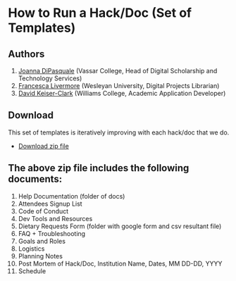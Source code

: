 # How to Run a Hack/Doc (Set of Templates)

## Authors

1. [Joanna DiPasquale](https://github.com/jjdipasquale) (Vassar College, Head of Digital Scholarship and Technology Services)
1. [Francesca Livermore](https://github.com/bookishgirl) (Wesleyan University, Digital Projects Librarian)
1. [David Keiser-Clark](https://github.com/dwk2) (Williams College, Academic Application Developer)

## Download

This set of templates is iteratively improving with each hack/doc that we do. 

* [Download zip file](https://github.com/Islandora-Collaboration-Group/icg_information/blob/master/templates_how_to_run_a_hack_doc/Templates-Hack-Doc-Public-Version.zip)

## The above zip file includes the following documents:

1. Help Documentation (folder of docs)
1. Attendees Signup List
1. Code of Conduct
1. Dev Tools and Resources
1. Dietary Requests Form (folder with google form and csv resultant file)
1. FAQ + Troubleshooting
1. Goals and Roles
1. Logistics
1. Planning Notes
1. Post Mortem of Hack/Doc, Institution Name, Dates, MM DD-DD, YYYY
1. Schedule
